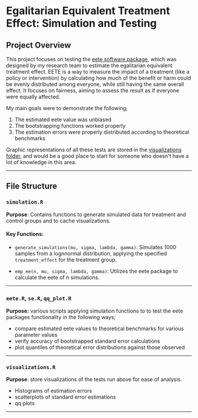 # Egalitarian Equivalent Treatment Effect: Simulation and Testing

## Project Overview
This project focuses on testing the [eete software package](https://github.com/mkairy/eete), which was designed by my research team to estimate the egalitarian equivalent treatment effect. EETE is a way to measure the impact of a treatment (like a policy or intervention) by calculating how much of the benefit or harm could be evenly distributed among everyone, while still having the same overall effect. It focuses on fairness, aiming to assess the result as if everyone were equally affected.

My main goals were to demonstrate the following;

1. The estimated eete value was unbiased
2. The bootstrapping functions worked properly
3. The estimation errors were properly distributed according to theoretical benchmarks

Graphic representations of all these tests are stored in the [visualizations folder](https://github.com/jonathan-bucher/econ-research/tree/main/visualizations), and would be a good place to start for someone who doesn't have a lot of knowledge in this area.

---

## File Structure

### `simulation.R`
**Purpose**: Contains functions to generate simulated data for treatment and control groups and to cache visualizations.

#### Key Functions:
- `generate_simulations(mu, sigma, lambda, gamma)`:
  Simulates 1000 samples from a lognnormal distribution, applying the specified `treatment_effect` for the treatment group.

- `emp_ee(n, mu, sigma, lambda, gamma)`:
  Utilizes the eete package to calculate the eete of n simulations.
---

### `eete.R`, `se.R`, `qq_plot.R`
**Purpose:** various scripts applying simulation functions to to test the eete packages functionality in the following ways;

- compare estimated eete values to theoretical benchmarks for various parameter values
- verify accuracy of bootstrapped standard error calculations
- plot quantiles of theoretical error distributions against those observed

---

### `visualizations.R`
**Purpose**: store visualizations of the tests run above for ease of analysis.

- Histograms of estimation errors
- scatterplots of standard error estimations
- qq plots
---

